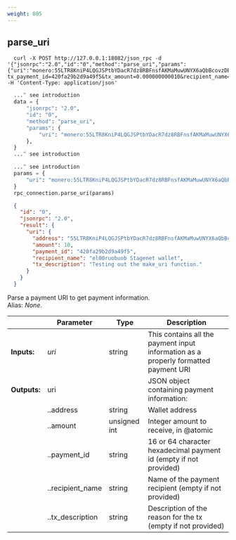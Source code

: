 ```yaml
---
weight: 805
---
```


## **parse_uri**

```shell
  curl -X POST http://127.0.0.1:18082/json_rpc -d '{"jsonrpc":"2.0","id":"0","method":"parse_uri","params":{"uri":"monero:55LTR8KniP4LQGJSPtbYDacR7dz8RBFnsfAKMaMuwUNYX6aQbBcovzDPyrQF9KXF9tVU6Xk3K8no1BywnJX6GvZX8yJsXvt?tx_payment_id=420fa29b2d9a49f5&tx_amount=0.000000000010&recipient_name=el00ruobuob%20Stagenet%20wallet&tx_description=Testing%20out%20the%20make_uri%20function."}}' -H 'Content-Type: application/json'
```
```python
  ...^ see introduction
  data = {
      "jsonrpc": "2.0",
      "id": "0",
      "method": "parse_uri",
      "params": {
          "uri": "monero:55LTR8KniP4LQGJSPtbYDacR7dz8RBFnsfAKMaMuwUNYX6aQbBcovzDPyrQF9KXF9tVU6Xk3K8no1BywnJX6GvZX8yJsXvt?tx_payment_id=420fa29b2d9a49f5&tx_amount=0.000000000010&recipient_name=el00ruobuob%20Stagenet%20wallet&tx_description=Testing%20out%20the%20make_uri%20function."
      },
  }
  ...^ see introduction
```
```py
  ...^ see introduction
  params = {
      "uri": "monero:55LTR8KniP4LQGJSPtbYDacR7dz8RBFnsfAKMaMuwUNYX6aQbBcovzDPyrQF9KXF9tVU6Xk3K8no1BywnJX6GvZX8yJsXvt?tx_payment_id=420fa29b2d9a49f5&tx_amount=0.000000000010&recipient_name=el00ruobuob%20Stagenet%20wallet&tx_description=Testing%20out%20the%20make_uri%20function."
  }
  rpc_connection.parse_uri(params)
```
```json
  {
    "id": "0",
    "jsonrpc": "2.0",
    "result": {
      "uri": {
        "address": "55LTR8KniP4LQGJSPtbYDacR7dz8RBFnsfAKMaMuwUNYX6aQbBcovzDPyrQF9KXF9tVU6Xk3K8no1BywnJX6GvZX8yJsXvt",
        "amount": 10,
        "payment_id": "420fa29b2d9a49f5",
        "recipient_name": "el00ruobuob Stagenet wallet",
        "tx_description": "Testing out the make_uri function."
      }
    }
  }
```
Parse a payment URI to get payment information.  
Alias: *None*.  

|             | Parameter        | Type         | Description
| ---         | ---              | ---          | ---
|**Inputs:**  | *uri*            | string       | This contains all the payment input information as a properly formatted payment URI
|**Outputs:** | uri              |              | JSON object containing payment information:
|             | ..address        | string       | Wallet address
|             | ..amount         | unsigned int | Integer amount to receive, in @atomic|units (0 if not provided)
|             | ..payment_id     | string       | 16 or 64 character hexadecimal payment id (empty if not provided)
|             | ..recipient_name | string       | Name of the payment recipient (empty if not provided)
|             | ..tx_description | string       | Description of the reason for the tx (empty if not provided)